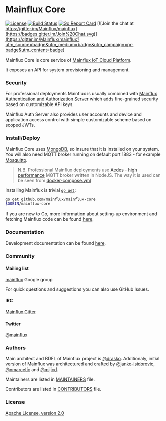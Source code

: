 # Mainflux Core

[![License](https://img.shields.io/badge/license-Apache%20v2.0-blue.svg)](LICENSE)
[![Build Status](https://travis-ci.org/mainflux/mainflux-core.svg?branch=master)](https://travis-ci.org/mainflux/mainflux-core)
[![Go Report Card](https://goreportcard.com/badge/github.com/mainflux/mainflux-core)](https://goreportcard.com/report/github.com/mainflux/mainflux-core)
[![Join the chat at https://gitter.im/Mainflux/mainflux](https://badges.gitter.im/Join%20Chat.svg)](https://gitter.im/Mainflux/mainflux?utm_source=badge&utm_medium=badge&utm_campaign=pr-badge&utm_content=badge)

Mainflux Core is core service of [Mainflux IoT Cloud Platform](https://github.com/mainflux/mainflux).

It exposes an API for system provisioning and management.

### Security
For professional deployments Mainflux is usually combined with [Mainflux Authentication and Authorization Server](https://github.com/mainflux/mainflux-core-auth-server) which adds fine-grained security based on customizable API keys.

Mainflux Auth Server also provides user accounts and device and application access control with simple customizable scheme based on scoped JWTs.

### Install/Deploy
Mainflux Core uses [MongoDB](https://www.mongodb.com/), so insure that it is installed on your system. You will also need MQTT broker running on default port 1883 - for example [Mosquitto](https://mosquitto.org/).

> N.B. Professional Mainflux deployments use [Aedes](https://github.com/mcollina/aedes) - [high performance](http://www.nearform.com/nodecrunch/performance-reaching-ludicrous-speed/) MQTT broker written in NodeJS. The way it is used can be seen from [docker-compose.yml](docker-compose.yml)

Installing Mainflux is trivial [`go get`](https://golang.org/cmd/go/):
```bash
go get github.com/mainflux/mainflux-core
$GOBIN/mainflux-core
```

If you are new to Go, more information about setting-up environment and fetching Mainflux code can be found [here](https://github.com/mainflux/mainflux-core-doc/blob/master/goenv.md).

### Documentation
Development documentation can be found [here](http://mainflux.io).

### Community
#### Mailing list
[mainflux](https://groups.google.com/forum/#!forum/mainflux) Google group

For quick questions and suggestions you can also use GitHub Issues.

#### IRC
[Mainflux Gitter](https://gitter.im/Mainflux/mainflux?utm_source=badge&utm_medium=badge&utm_campaign=pr-badge&utm_content=badge)

#### Twitter
[@mainflux](https://twitter.com/mainflux)

### Authors
Main architect and BDFL of Mainflux project is [@drasko](https://github.com/drasko). Additionaly, initial version of Mainflux was architectured and crafted by [@janko-isidorovic](https://github.com/janko-isidorovic), [@nmarcetic](https://github.com/nmarcetic) and [@mijicd](https://github.com/mijicd).

Maintainers are listed in [MAINTAINERS](MAINTAINERS) file.

Contributors are listed in [CONTRIBUTORS](CONTRIBUTORS) file.

### License
[Apache License, version 2.0](LICENSE)
